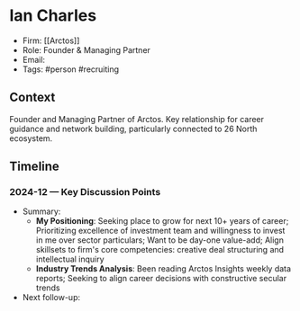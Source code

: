 # Ian Charles
- Firm: [[Arctos]]
- Role: Founder & Managing Partner
- Email:
- Tags: #person #recruiting

## Context
Founder and Managing Partner of Arctos. Key relationship for career guidance and network building, particularly connected to 26 North ecosystem.

## Timeline
### 2024-12 — Key Discussion Points
- Summary:
  - **My Positioning**: Seeking place to grow for next 10+ years of career; Prioritizing excellence of investment team and willingness to invest in me over sector particulars; Want to be day-one value-add; Align skillsets to firm's core competencies: creative deal structuring and intellectual inquiry
  - **Industry Trends Analysis**: Been reading Arctos Insights weekly data reports; Seeking to align career decisions with constructive secular trends
- Next follow-up: